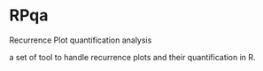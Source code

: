 RPqa
====

Recurrence Plot quantification analysis

a set of tool to handle recurrence plots and their quantification in R.
